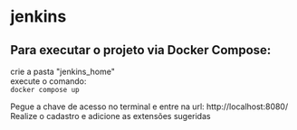 # jenkins

## Para executar o projeto via Docker Compose:

crie a pasta "jenkins_home" \
execute o comando: \
``` docker compose up ```

Pegue a chave de acesso no terminal e entre na url: http://localhost:8080/ \
Realize o cadastro e adicione as extensões sugeridas
